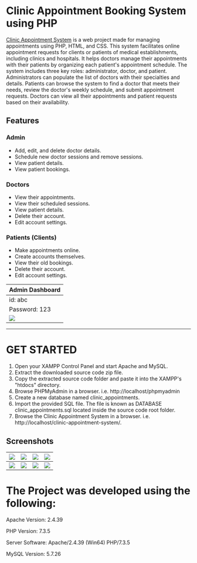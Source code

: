 # Clinic Appointment Booking System using PHP

[Clinic Appointment System](https://github.com/seanliew04/sean) is a web project made for managing appointments using PHP, HTML, and CSS. This system facilitates online appointment requests for clients or patients of medical establishments, including clinics and hospitals. It helps doctors manage their appointments with their patients by organizing each patient's appointment schedule. The system includes three key roles: administrator, doctor, and patient. Administrators can populate the list of doctors with their specialties and details. Patients can browse the system to find a doctor that meets their needs, review the doctor's weekly schedule, and submit appointment requests. Doctors can view all their appointments and patient requests based on their availability.

## Features

### Admin
  
- Add, edit, and delete doctor details.
- Schedule new doctor sessions and remove sessions.
- View patient details.
- View patient bookings.

### Doctors

- View their appointments.
- View their scheduled sessions.
- View patient details.
- Delete their account.
- Edit account settings.

### Patients (Clients)
  
- Make appointments online.
- Create accounts themselves.
- View their old bookings.
- Delete their account.
- Edit account settings.

| Admin Dashboard | 
| -------|
| id: abc
| Password: 123 
| ![](https://github.com/seanliew04/clinic-appointment-system/blob/main/Screenshots/admin_dashboard.png) | ![](https://github.com/seanliew04/clinic-appointment-system/blob/main/Screenshots/doctor_dashboard.png) | ![](https://github.com/seanliew04/clinic-appointment-system/blob/main/Screenshots/patient_dashboard.png) |

-----------------------------------------------

# GET STARTED

1. Open your XAMPP Control Panel and start Apache and MySQL.
2. Extract the downloaded source code zip file.
3. Copy the extracted source code folder and paste it into the XAMPP's "htdocs" directory.
4. Browse PHPMyAdmin in a browser. i.e. http://localhost/phpmyadmin
5. Create a new database named clinic_appointments.
6. Import the provided SQL file. The file is known as DATABASE clinic_appointments.sql located inside the source code root folder.
7. Browse the Clinic Appointment System in a browser. i.e. http://localhost/clinic-appointment-system/.

## Screenshots

| ![](https://github.com/seanliew04/clinic-appointment-system/blob/main/Screenshots/screenshot1.png) | ![](https://github.com/seanliew04/clinic-appointment-system/blob/main/Screenshots/screenshot2.png) | ![](https://github.com/seanliew04/clinic-appointment-system/blob/main/Screenshots/screenshot3.png) | ![](https://github.com/seanliew04/clinic-appointment-system/blob/main/Screenshots/screenshot4.png) |
|--------------| --------------|   --------------|  --------------|    
|  ![](https://github.com/seanliew04/clinic-appointment-system/blob/main/Screenshots/screenshot5.png) | ![](https://github.com/seanliew04/clinic-appointment-system/blob/main/Screenshots/screenshot6.png) | ![](https://github.com/seanliew04/clinic-appointment-system/blob/main/Screenshots/screenshot7.png) | ![](https://github.com/seanliew04/clinic-appointment-system/blob/main/Screenshots/screenshot8.png) |

# The Project was developed using the following:

Apache Version:     2.4.39

PHP Version:        7.3.5

Server Software:    Apache/2.4.39 (Win64) PHP/7.3.5

MySQL Version:      5.7.26
